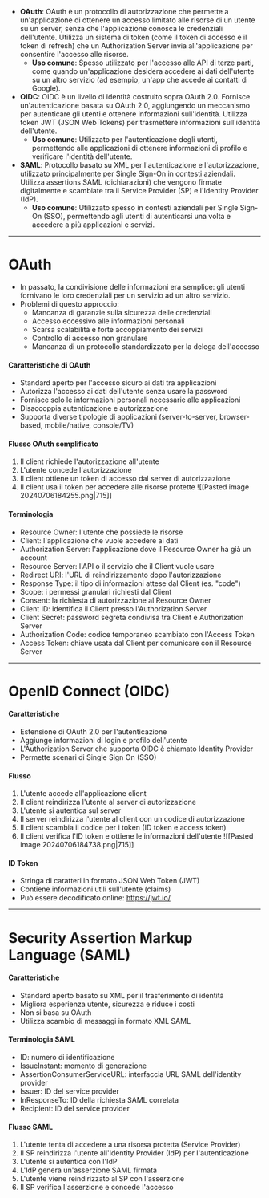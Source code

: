 - **OAuth**: OAuth è un protocollo di autorizzazione che permette a un'applicazione di ottenere un accesso limitato alle risorse di un utente su un server, senza che l'applicazione conosca le credenziali dell'utente. Utilizza un sistema di token (come il token di accesso e il token di refresh) che un Authorization Server invia all'applicazione per consentire l'accesso alle risorse. 
	- **Uso comune**: Spesso utilizzato per l'accesso alle API di terze parti, come quando un'applicazione desidera accedere ai dati dell'utente su un altro servizio (ad esempio, un'app che accede ai contatti di Google).
- **OIDC**: OIDC è un livello di identità costruito sopra OAuth 2.0. Fornisce un'autenticazione basata su OAuth 2.0, aggiungendo un meccanismo per autenticare gli utenti e ottenere informazioni sull'identità. Utilizza token JWT (JSON Web Tokens) per trasmettere informazioni sull'identità dell'utente. 
	- **Uso comune**: Utilizzato per l'autenticazione degli utenti, permettendo alle applicazioni di ottenere informazioni di profilo e verificare l'identità dell'utente.
- **SAML**: Protocollo basato su XML per l'autenticazione e l'autorizzazione, utilizzato principalmente per Single Sign-On in contesti aziendali. Utilizza assertions SAML (dichiarazioni) che vengono firmate digitalmente e scambiate tra il Service Provider (SP) e l'Identity Provider (IdP).
	- **Uso comune**: Utilizzato spesso in contesti aziendali per Single Sign-On (SSO), permettendo agli utenti di autenticarsi una volta e accedere a più applicazioni e servizi.

---
# OAuth
- In passato, la condivisione delle informazioni era semplice: gli utenti fornivano le loro credenziali per un servizio ad un altro servizio.
- Problemi di questo approccio:
	- Mancanza di garanzie sulla sicurezza delle credenziali
	- Accesso eccessivo alle informazioni personali
	- Scarsa scalabilità e forte accoppiamento dei servizi
	- Controllo di accesso non granulare
	- Mancanza di un protocollo standardizzato per la delega dell'accesso
#### Caratteristiche di OAuth
- Standard aperto per l'accesso sicuro ai dati tra applicazioni
- Autorizza l'accesso ai dati dell'utente senza usare la password
- Fornisce solo le informazioni personali necessarie alle applicazioni
- Disaccoppia autenticazione e autorizzazione
- Supporta diverse tipologie di applicazioni (server-to-server, browser-based, mobile/native, console/TV)
#### Flusso OAuth semplificato
1. Il client richiede l'autorizzazione all'utente
2. L'utente concede l'autorizzazione 
3. Il client ottiene un token di accesso dal server di autorizzazione 
4. Il client usa il token per accedere alle risorse protette
![[Pasted image 20240706184255.png|715]]

#### Terminologia
- Resource Owner: l'utente che possiede le risorse
- Client: l'applicazione che vuole accedere ai dati
- Authorization Server: l'applicazione dove il Resource Owner ha già un account
- Resource Server: l'API o il servizio che il Client vuole usare
- Redirect URI: l'URL di reindirizzamento dopo l'autorizzazione
- Response Type: il tipo di informazioni attese dal Client (es. "code")
- Scope: i permessi granulari richiesti dal Client
- Consent: la richiesta di autorizzazione al Resource Owner
- Client ID: identifica il Client presso l'Authorization Server
- Client Secret: password segreta condivisa tra Client e Authorization Server
- Authorization Code: codice temporaneo scambiato con l'Access Token
- Access Token: chiave usata dal Client per comunicare con il Resource Server


---
# OpenID Connect (OIDC)

#### Caratteristiche
- Estensione di OAuth 2.0 per l'autenticazione
- Aggiunge informazioni di login e profilo dell'utente
- L'Authorization Server che supporta OIDC è chiamato Identity Provider
- Permette scenari di Single Sign On (SSO)

#### Flusso
1. L'utente accede all'applicazione client
2. Il client reindirizza l'utente al server di autorizzazione
3. L'utente si autentica sul server
4. Il server reindirizza l'utente al client con un codice di autorizzazione
5. Il client scambia il codice per i token (ID token e access token)
6. Il client verifica l'ID token e ottiene le informazioni dell'utente
![[Pasted image 20240706184738.png|715]]
#### ID Token
- Stringa di caratteri in formato JSON Web Token (JWT)
- Contiene informazioni utili sull'utente (claims)
- Può essere decodificato online: https://jwt.io/

---
# Security Assertion Markup Language (SAML)
#### Caratteristiche
- Standard aperto basato su XML per il trasferimento di identità
- Migliora esperienza utente, sicurezza e riduce i costi
- Non si basa su OAuth
- Utilizza scambio di messaggi in formato XML SAML

#### Terminologia SAML
- ID: numero di identificazione
- IssueInstant: momento di generazione
- AssertionConsumerServiceURL: interfaccia URL SAML dell'identity provider
- Issuer: ID del service provider
- InResponseTo: ID della richiesta SAML correlata
- Recipient: ID del service provider

#### Flusso SAML
1. L'utente tenta di accedere a una risorsa protetta (Service Provider)
2. Il SP reindirizza l'utente all'Identity Provider (IdP) per l'autenticazione
3. L'utente si autentica con l'IdP
4. L'IdP genera un'asserzione SAML firmata
5. L'utente viene reindirizzato al SP con l'asserzione
6. Il SP verifica l'asserzione e concede l'accesso